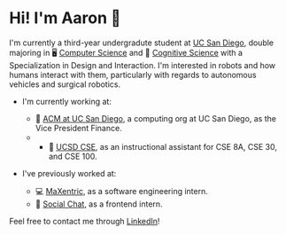 # Hi! I'm Aaron 👋

I'm currently a third-year undergradute student at [UC San Diego](https://ucsd.edu), double majoring in 🖥 [Computer Science](https://cse.ucsd.edu) and 🧠 [Cognitive Science](https://cogsci.ucsd.edu) with a Specialization in Design and Interaction. I'm interested in robots and how humans interact with them, particularly with regards to autonomous vehicles and surgical robotics. 

* I'm currently working at:
  * 🔷 [ACM at UC San Diego](https://acmucsd.org), a computing org at UC San Diego, as the Vice President Finance.
  * * 🔱 [UCSD CSE](https://cse.ucsd.edu), as an instructional assistant for CSE 8A, CSE 30, and CSE 100.

* I've previously worked at:
  * 💻 [MaXentric](https://maxentric.com), as a software engineering intern.
  * 🏢 [Social Chat](https://socialchat.ai), as a frontend intern.
  
Feel free to contact me through [LinkedIn](https://www.linkedin.com/in/aaron-x-yu/)!
